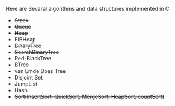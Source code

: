 Here are Sevaral algorithms and data structures implemented in C
* ~~Stack~~
* ~~Queue~~
* ~~Heap~~
* FIBHeap
* ~~BinaryTree~~
* ~~SearchBinaryTree~~
* Red-BlackTree
* BTree
* van Emde Boas Tree
* Disjoint Set
* JumpList
* Hash 
* ~~Sort(InsertSort, QuickSort, MergeSort, HeapSort, countSort)~~
